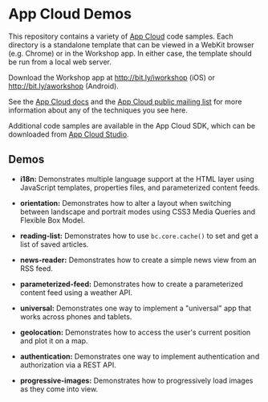 # App Cloud Demos

This repository contains a variety of [App Cloud](http://www.brightcove.com/en/content-app-platform) 
code samples. Each directory is a standalone template that can be viewed in a
WebKit browser (e.g. Chrome) or in the Workshop app. In either case, the
template should be run from a local web server.

Download the Workshop app at http://bit.ly/iworkshop (iOS) or 
http://bit.ly/aworkshop (Android).

See the [App Cloud docs](http://docs.brightcove.com/en/app-cloud/) and the
[App Cloud public mailing list](http://groups.google.com/group/bcappcloud) for
more information about any of the techniques you see here.

Additional code samples are available in the App Cloud SDK, which can be downloaded 
from [App Cloud Studio](https://appcloud.brightcove.com/).

## Demos

* **i18n:** Demonstrates multiple language support at the HTML layer using 
JavaScript templates, properties files, and parameterized content feeds.

* **orientation:** Demonstrates how to alter a layout when switching between 
landscape and portrait modes using CSS3 Media Queries and Flexible Box Model.

* **reading-list:** Demonstrates how to use `bc.core.cache()` to set and get
a list of saved articles.

* **news-reader:** Demonstrates how to create a simple news view from an RSS 
feed.

* **parameterized-feed:** Demonstrates how to create a parameterized content
feed using a weather API.

* **universal:** Demonstrates one way to implement a "universal" app that 
works across phones and tablets.

* **geolocation:** Demonstrates how to access the user's current position and
plot it on a map.

* **authentication:** Demonstrates one way to implement authentication and 
authorization via a REST API.

* **progressive-images:** Demonstrates how to progressively load images as 
they come into view.
